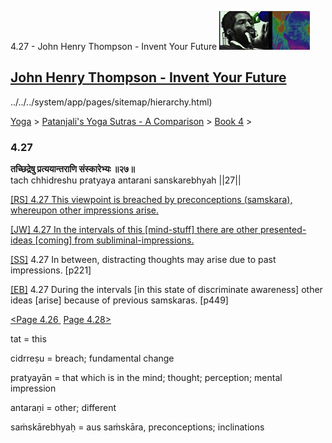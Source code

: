 4.27 - John Henry Thompson - Invent Your Future [![John Henry Thompson - Invent Your Future](../../../_/rsrc/1329567069254/config/customLogo.gif-revision=6.png)](../../../index.html)

[John Henry Thompson - Invent Your Future](../../../index.html)
---------------------------------------------------------------

../../../system/app/pages/sitemap/hierarchy.html)
    

[Yoga](../../../yoga.html)‎ > ‎[Patanjali's Yoga Sutras - A Comparison](../../patanjani.html)‎ > ‎[Book 4](../book-4.html)‎ > ‎

### 4.27

**तच्छिद्रेषु प्रत्ययान्तराणि संस्कारेभ्यः ॥२७॥**  
tach chhidreshu pratyaya antarani sanskarebhyah ||27||  
  

[\[RS\] 4.27 This viewpoint is breached by preconceptions (samskara), whereupon other impressions arise.](http://www.ashtangayoga.info/source-texts/yoga-sutra-patanjali/chapter-4/item/tach-chhidreshu-pratyaya-antarani-sanskarebhyah/)

[\[JW\] 4.27 In the intervals of this \[mind-stuff\] there are other presented-ideas \[coming\] from subliminal-impressions.](http://books.google.com/books?id=YzFImjtOxUwC&pg=PA339&ci=67%2C691%2C801%2C55&source=bookclip)  
  
[\[SS\]](http://www.amazon.com/Yoga-Sutras-Patanjali-Commentary-Satchidananda/dp/0932040381) 4.27 In between, distracting thoughts may arise due to past impressions. \[p221\]  
  
[\[EB\]](http://www.amazon.com/Yoga-Sutras-Patanjali-Translation-Commentary/dp/0865477361/ref=sr_1_1?ie=UTF8&s=books&qid=1250508322&sr=1-1) 4.27 During the intervals \[in this state of discriminate awareness\] other ideas \[arise\] because of previous samskaras. \[p449\]  
  
  
[<Page 4.26](426.html)[ ](422.html) [Page 4.28>](428.html)  

tat = this  
  
cidrreṣu = breach; fundamental change  
  
pratyayān = that which is in the mind; thought; perception; mental impression  
  
antaraṇi = other; different  
  
saṁskārebhyaḥ = aus saṁskāra, preconceptions; inclinations

